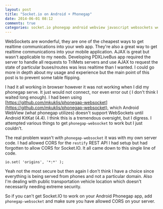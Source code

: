 ```yaml
---
layout: post
title: "Socket.io on Android + Phonegap"
date: 2014-06-01 08:12
comments: true
categories: socket.io phonegap android webview javascript websockets websocket mobile
---
```


WebSockets are wonderful, they are one of the cheapest ways to get realtime communications into your web app. They're also a great way to get realtime communications into your mobile application. AJAX is great but wasn't applicable to my needs. Developing PDXLiveBus app required the server to handle all requests to TriMets servers and use AJAX to request the state of particular buses/routes was less realtime than I wanted. I could go more in depth about my usage and experience but the main point of this post is to prevent some table flipping.

I had it all working in browser however it was not working when I did my phonegap serve. It just would not connect, nor even error out ( I don't think I waited long enough). I had been using [https://github.com/mkuklis/phonegap-websocket](https://github.com/mkuklis/phonegap-websocket), which Android WebView (what phonegap utilizes) doesn't support WebSockets until Android KitKat (4.4). I think this is a tremendous oversight, but I digress. I attempted various things to get `phonegap-websocket` to work but I just couldn't.

The real problem wasn't with `phonegap-websocket` it was with my own server code. I had allowed CORS for the `restify` REST API I had setup but had forgotten to allow CORS for Socket.IO. It all came down to this single line of code.

```
io.set( 'origins', '*:*' );
```

Yeah not the most secure but then again I don't think I have a choice since everything is being served from phones and not a particular domain. Also I'm dealing with public transportation vehicle location which doesn't necessarily needing extreme security.

So if you can't get Socket.IO to work on your Android Phonegap app, add `phonegap-websocket` and make sure you have allowed CORS on your server. 